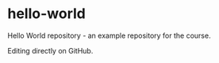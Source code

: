 # hello-world
Hello World repository - an example repository for the course.

Editing directly on GitHub.
